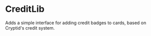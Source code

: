 # CreditLib
Adds a simple interface for adding credit badges to cards, based on Cryptid's credit system.